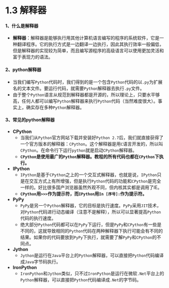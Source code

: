 # 1.3 解释器



#### 1、什么是解释器

- **解释器**：解释器是能够执行用其他计算机语言编写的程序的系统软件，它是一种翻译程序。它的执行方式是一边翻译一边执行，因此其执行效率一般偏低，但是解释器的实现较为简单，而且编写源程序的高级语言可以使用更加灵活和富于表现力的语法。



#### 2、python解释器

- 当我们编写`Python`代码时，我们得到的是一个包含`Python`代码的以`.py`为扩展名的文本文件。要运行代码，就需要`Python`解释器去执行`.py`文件。
- 由于整个`Python`语言从规范到解释器都是开源的，所以理论上，只要水平够高，任何人都可以编写`Python`解释器来执行`Python`代码（当然难度很大）。事实上，确实存在多种`Python`解释器。



#### 3、常见的python解释器

- **CPython**
    - 当我们从`Python`官方网站下载并安装好`Python 2.7`后，我们就直接获得了一个官方版本的解释器：`CPython`。这个解释器是用`C`语言开发的，所以叫`CPython`。在命令行下运行`python`就是启动`CPython`解释器。
    - **`CPython`是使用最广的`Python`解释器。教程的所有代码也都在`CPython`下执行。**
- **IPython**
    - `IPython`是基于`CPython`之上的一个交互式解释器，也就是说，`IPython`只是在交互方式上有所增强，但是执行`Python`代码的功能和`CPython`是完全一样的。好比很多国产浏览器虽然外观不同，但内核其实都是调用了IE。
    - **`CPython`用`>>>`作为提示符，而`IPython`用`In [序号]:`作为提示符。**
- **PyPy**
    - `PyPy`是另一个`Python`解释器，它的目标是执行速度。`PyPy`采用`JIT`技术，对`Python`代码进行动态编译（注意不是解释），所以可以显著提高`Python`代码的执行速度。
    - 绝大部分`Python`代码都可以在`PyPy`下运行，但是`PyPy`和`CPython`有一些是不同的，这就导致相同的`Python`代码在两种解释器下执行可能会有不同的结果。如果你的代码要放到`PyPy`下执行，就需要了解`PyPy`和`CPython`的不同点。
- **Jython**
    - `Jython`是运行在`Java`平台上的`Python`解释器，可以直接把`Python`代码编译成`Java`字节码执行。
- **IronPython**
    - `IronPython`和`Jython`类似，只不过`IronPython`是运行在微软`.Net`平台上的`Python`解释器，可以直接把`Python`代码编译成`.Net`的字节码。

